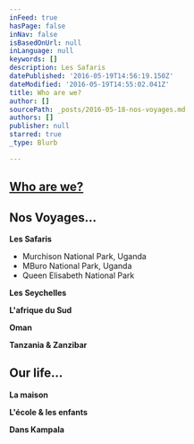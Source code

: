 ```yaml
---
inFeed: true
hasPage: false
inNav: false
isBasedOnUrl: null
inLanguage: null
keywords: []
description: Les Safaris
datePublished: '2016-05-19T14:56:19.150Z'
dateModified: '2016-05-19T14:55:02.041Z'
title: Who are we?
author: []
sourcePath: _posts/2016-05-18-nos-voyages.md
authors: []
publisher: null
starred: true
_type: Blurb

---
```

## [Who are we?][0]

## Nos Voyages...

**Les Safaris**

* Murchison National Park, Uganda
* MBuro National Park, Uganda
* Queen Elisabeth National Park

**Les Seychelles**

**L'afrique du Sud**

**Oman**

**Tanzania & Zanzibar**

## Our life...

**La maison**

**L'école & les en****f****ants**

**Dans Kampala**

[0]: null